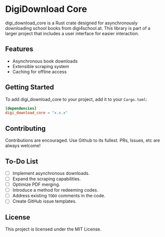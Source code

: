 # DigiDownload Core

digi_download_core is a Rust crate designed for asynchronously downloading school books from digi4school.at.
This library is part of a larger project that includes a user interface for easier interaction. 

## Features

- Asynchronous book downloads
- Extensible scraping system
- Caching for offline access

## Getting Started

To add digi_download_core to your project, add it to your `Cargo.toml`:

```toml
[dependencies]
digi_download_core = "x.x.x"
```

## Contributing

Contributions are encouraged. Use Github to its fullest. PRs, Issues, etc are always welcome!

## To-Do List

- [ ] Implement asynchronous downloads.
- [ ] Expand the scraping capabilities.
- [ ] Optimize PDF merging.
- [ ] Introduce a method for redeeming codes.
- [ ] Address existing `TODO` comments in the code.
- [ ] Create GitHub issue templates.

## License

This project is licensed under the MIT License.
